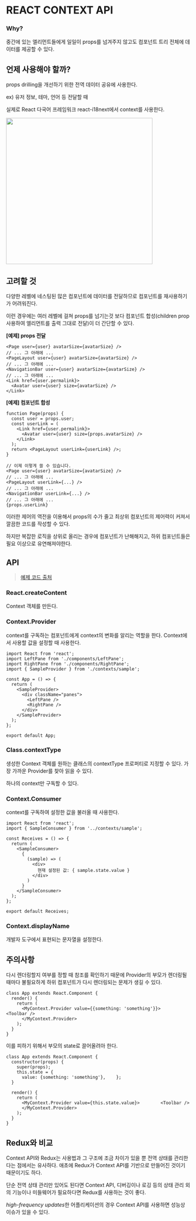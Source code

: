 # REACT CONTEXT API

### Why?

중간에 있는 엘리먼트들에게 일일이 props를 넘겨주지 않고도 컴포넌트 트리 전체에 데이터를 제공할 수 있다.



## 언제 사용해야 할까?

props drilling을 개선하기 위한 전역 데이터 공유에 사용한다.

ex) 유저 정보, 테마, 언어 등 전달할 때

실제로 React 다국어 프레임워크 react-i18next에서 context를 사용한다.

<img src="https://i.imgur.com/iyNKCIz.png" width="400px"/>



## 고려할 것

다양한 레벨에 네스팅된 많은 컴포넌트에 데이터를 전달하므로 컴포넌트를 재사용하기가 어려워진다.

이런 경우에는 여러 레벨에 걸쳐 props를 넘기는것 보다 컴포넌트 합성(children prop 사용하여 엘리먼트를 출력 그대로 전달)이 더 간단할 수 있다.

**[예제] props 전달**

```react
<Page user={user} avatarSize={avatarSize} />
// ... 그 아래에 ...
<PageLayout user={user} avatarSize={avatarSize} />
// ... 그 아래에 ...
<NavigationBar user={user} avatarSize={avatarSize} />
// ... 그 아래에 ...
<Link href={user.permalink}>
  <Avatar user={user} size={avatarSize} />
</Link>
```

**[예제] 컴포넌트 합성**

```react
function Page(props) {
  const user = props.user;
  const userLink = (
    <Link href={user.permalink}>
      <Avatar user={user} size={props.avatarSize} />
    </Link>
  );
  return <PageLayout userLink={userLink} />;
}

// 이제 이렇게 쓸 수 있습니다.
<Page user={user} avatarSize={avatarSize} />
// ... 그 아래에 ...
<PageLayout userLink={...} />
// ... 그 아래에 ...
<NavigationBar userLink={...} />
// ... 그 아래에 ...
{props.userLink}
```

이러한 제어의 역전을 이용해서 props의 수가 줄고 최상위 컴포넌트의 제어력이 커져서 깔끔한 코드를 작성할 수 있다.

하지만 복잡한 로직을 상위로 올리는 경우에 컴포넌트가 난해해지고, 하위 컴포넌트들은 필요 이상으로 유연해져야한다.



## API

> [예제 코드 출처](https://velopert.com/3606)

### React.createContent

Context 객체를 만든다.

### Context.Provider

context를 구독하는 컴포넌트에게 context의 변화를 알리는 역할을 한다. Context에서 사용할 값을 설정할 때 사용한다.

```react
import React from 'react';
import LeftPane from './components/LeftPane';
import RightPane from './components/RightPane';
import { SampleProvider } from './contexts/sample';

const App = () => {
  return (
    <SampleProvider>
      <div className="panes">
        <LeftPane />
        <RightPane />
      </div>
    </SampleProvider>
  );
};

export default App;
```



### Class.contextType

생성한 Context 객체를 원하는 클래스의 contextType 프로퍼티로 지정할 수 있다. 가장 가까운 Provider를 찾아 읽을 수 있다.

하나의 context만 구독할 수 있다.

### Context.Consumer

context를 구독하여 설정한 값을 불러올 때 사용한다.

```react
import React from 'react';
import { SampleConsumer } from '../contexts/sample';

const Receives = () => {
  return (
    <SampleConsumer>
      {
        (sample) => (
          <div>
            현재 설정된 값: { sample.state.value }
          </div>
        )
      }
    </SampleConsumer>
  );
};

export default Receives;
```



### Context.displayName

개발자 도구에서 표현되는 문자열을 설정한다.



## 주의사항

다시 렌더링할지 여부를 정할 때 참조를 확인하기 때문에 Provider의 부모가 렌더링될 때마다 불필요하게 하위 컴포넌트가 다시 렌더링되는 문제가 생길 수 있다.

```react
class App extends React.Component {
  render() {
    return (
      <MyContext.Provider value={{something: 'something'}}>        <Toolbar />
      </MyContext.Provider>
    );
  }
}
```

이를 피하기 위해서 부모의 state로 끌어올려아 한다.

```react
class App extends React.Component {
  constructor(props) {
    super(props);
    this.state = {
      value: {something: 'something'},    };
  }

  render() {
    return (
      <MyContext.Provider value={this.state.value}>        <Toolbar />
      </MyContext.Provider>
    );
  }
}
```



## Redux와 비교

Context API와 Redux는 사용법과 그 구조에 조금 차이가 있을 뿐 전역 상태를 관리한다는 점에서는 유사하다. 애초에 Redux가 Context API를 기반으로 만들어진 것이기 때문이기도 하다.

단순 전역 상태 관리만 있어도 된다면 Context API, 디버깅이나 로깅 등의 상태 관리 외의 기능이나 미들웨어가 필요하다면 Redux를 사용하는 것이 좋다.

*high-frequency updates*한 어플리케이션의 경우 Context API를 사용하면 성능상 이슈가 있을 수 있다.
